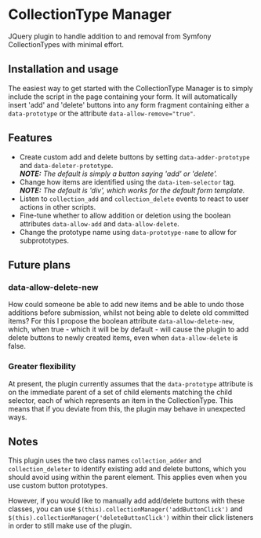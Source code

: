 # CollectionType Manager
JQuery plugin to handle addition to and removal from Symfony CollectionTypes with minimal effort.

## Installation and usage

The easiest way to get started with the CollectionType Manager is to simply include the script in the page containing your form. It will automatically insert 'add' and 'delete' buttons into any form fragment containing either a `data-prototype` or the attribute `data-allow-remove="true"`.

## Features

- Create custom add and delete buttons by setting `data-adder-prototype` and `data-deleter-prototype`.  
  ***NOTE:** The default is simply a button saying 'add' or 'delete'.*
- Change how items are identified using the `data-item-selector` tag.  
  ***NOTE:** The default is 'div', which works for the default form template.*
- Listen to `collection_add` and `collection_delete` events to react to user actions in other scripts.
- Fine-tune whether to allow addition or deletion using the boolean attributes `data-allow-add` and `data-allow-delete`.
- Change the prototype name using `data-prototype-name` to allow for subprototypes.

## Future plans

### data-allow-delete-new

How could someone be able to add new items and be able to undo those additions before submission, whilst not being able to delete old committed items? For this I propose the boolean attribute `data-allow-delete-new`, which, when true - which it will be by default - will cause the plugin to add delete buttons to newly created items, even when `data-allow-delete` is false.

### Greater flexibility

At present, the plugin currently assumes that the `data-prototype` attribute is on the immediate parent of a set of child elements matching the child selector, each of which represents an item in the CollectionType. This means that if you deviate from this, the plugin may behave in unexpected ways.

## Notes

This plugin uses the two class names `collection_adder` and `collection_deleter` to identify existing add and delete buttons, which you should avoid using within the parent element. This applies even when you use custom button prototypes.

However, if you would like to manually add add/delete buttons with these classes, you can use `$(this).collectionManager('addButtonClick')` and `$(this).collectionManager('deleteButtonClick')` within their click listeners in order to still make use of the plugin.
